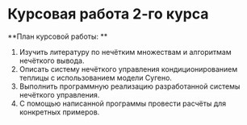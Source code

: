 # **Курсовая работа 2-го курса**

**План курсовой работы: **
1. Изучить литературу по нечётким множествам и алгоритмам нечёткого вывода.
2. Описать систему нечёткого управления кондиционированием теплицы с использованием модели Сугено.
3. Выполнить программную реализацию разработанной системы нечёткого управления.
4. С помощью написанной программы провести расчёты для конкретных примеров.
